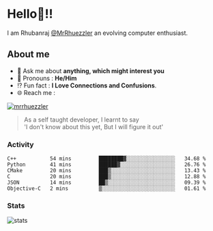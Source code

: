 
  
  
# Hello:wave:!!
I am Rhubanraj [@MrRhuezzler](https://github.com/MrRhuezzler) an evolving computer enthusiast.

## About me
<!-- - :sparkles: I'm currently working on [**de-viz**](https://github.com/MrRhuezzler/de-viz) -->
<!-- - :sparkles: Previously worked in [**Journal Management System**](https://manuscript.psgtech.ac.in) -->
<!-- - :book: I'm currently learning **Microservices Architecture** -->
- :speech_balloon: Ask me about **anything, which might interest you**
- :man: Pronouns : **He/Him**
- :interrobang: Fun fact : **I Love Connections and Confusions**.
- :globe_with_meridians: Reach me :  
  
[![mrrhuezzler](https://img.shields.io/badge/LinkedIn-0077B5?style=for-the-badge&logo=linkedin&logoColor=white)](https://www.linkedin.com/in/mrrhuezzler/)
<!--
### Interesting things, I found :bangbang:
-->
<!--
## Skills

## Drop a, Hi !
-->

<!-- 
Quotes
>  Always we overestimate the amount of work we can do in a day,  
>  and underestimate the amount we can do in our lifetime.
-->

> As a self taught developer, I learnt to say  
> 'I don't know about this yet, But I will figure it out'

### Activity
<!--START_SECTION:waka-->

```text
C++           54 mins         ████████▓░░░░░░░░░░░░░░░░   34.68 %
Python        41 mins         ██████▓░░░░░░░░░░░░░░░░░░   26.76 %
CMake         20 mins         ███▒░░░░░░░░░░░░░░░░░░░░░   13.43 %
C             20 mins         ███▒░░░░░░░░░░░░░░░░░░░░░   12.88 %
JSON          14 mins         ██▒░░░░░░░░░░░░░░░░░░░░░░   09.39 %
Objective-C   2 mins          ▒░░░░░░░░░░░░░░░░░░░░░░░░   01.61 %
```

<!--END_SECTION:waka-->

### Stats
![stats](https://github-readme-streak-stats.herokuapp.com/?user=MrRhuezzler)
